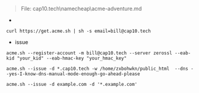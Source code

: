 > File: cap10.tech\namecheap\acme-adventure.md
 
-  

```shell
curl https://get.acme.sh | sh -s email=bill@cap10.tech
```

- issue 

```shell
acme.sh --register-account -m bill@cap10.tech --server zerossl --eab-kid "your_kid" --eab-hmac-key "your_hmac_key"

```

```shell
acme.sh --issue -d *.cap10.tech -w /home/zxbohwkn/public_html  --dns --yes-I-know-dns-manual-mode-enough-go-ahead-please
```
```shell
acme.sh --issue -d example.com -d '*.example.com'
```